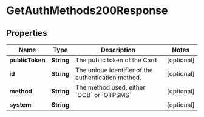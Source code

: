 

# GetAuthMethods200Response


## Properties

| Name | Type | Description | Notes |
|------------ | ------------- | ------------- | -------------|
|**publicToken** | **String** | The public token of the Card |  [optional] |
|**id** | **String** | The unique identifier of the authentication method. |  [optional] |
|**method** | **String** | The method used, either &#x60;OOB&#x60; or &#x60;OTPSMS&#x60; |  [optional] |
|**system** | **String** |  |  [optional] |



